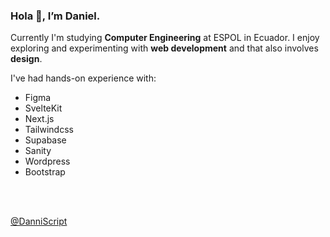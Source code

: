 ### Hola 👋, I’m Daniel.

Currently I'm studying __Computer Engineering__ at ESPOL in Ecuador. I enjoy exploring and experimenting with __web development__ and that also involves __design__.

I've had hands-on experience with:

- Figma
- SvelteKit
- Next.js
- Tailwindcss
- Supabase
- Sanity
- Wordpress
- Bootstrap
<br />
<br />

[@DanniScript](https://danniscript.vercel.app/)
